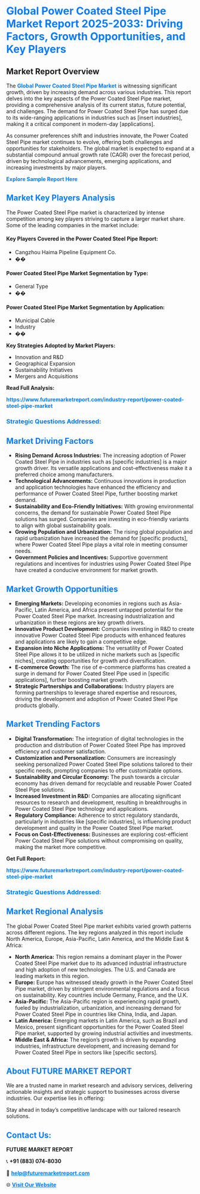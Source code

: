 <h1 style="color: #007BFF;">Global Power Coated Steel Pipe Market Report 2025-2033: Driving Factors, Growth Opportunities, and Key Players</h1>

<section id="overview">
<h2>Market Report Overview</h2>
<p>The <a href="https://www.futuremarketreport.com/industry-report/power-coated-steel-pipe-market" style="color: #007BFF; text-decoration: none;"><strong>Global Power Coated Steel Pipe Market</strong></a> is witnessing significant growth, driven by increasing demand across various industries. This report delves into the key aspects of the Power Coated Steel Pipe market, providing a comprehensive analysis of its current status, future potential, and challenges. The demand for Power Coated Steel Pipe has surged due to its wide-ranging applications in industries such as [insert industries], making it a critical component in modern-day [applications].</p>
<p>As consumer preferences shift and industries innovate, the Power Coated Steel Pipe market continues to evolve, offering both challenges and opportunities for stakeholders. The global market is expected to expand at a substantial compound annual growth rate (CAGR) over the forecast period, driven by technological advancements, emerging applications, and increasing investments by major players.</p>
</section>

<section id="overview">
<p><a href="https://www.futuremarketreport.com/request-sample/reportId=113967" style="color: #007BFF; text-decoration: none;"><strong>Explore Sample Report Here</strong></a></p>
</section>

<section id="key-players">
<h2 style="color: #007BFF;">Market Key Players Analysis</h2>
<p>The Power Coated Steel Pipe market is characterized by intense competition among key players striving to capture a larger market share. Some of the leading companies in the market include:</p>
<h4>Key Players Covered in the Power Coated Steel Pipe Report:</h4>
<ul><li>Cangzhou Haima Pipeline Equipment Co.</li><li>��</li></ul>
<h4>Power Coated Steel Pipe Market Segmentation by Type:</h4>
<ul><li>General Type</li><li>��</li></ul>

<h4>Power Coated Steel Pipe Market Segmentation by Application:</h4>
<ul><li>Municipal Cable</li><li>Industry</li><li>��</li></ul>
<p><strong>Key Strategies Adopted by Market Players:</strong></p>
<ul>
<li>Innovation and R&D</li>
<li>Geographical Expansion</li>
<li>Sustainability Initiatives</li>
<li>Mergers and Acquisitions</li>
</ul>
</section>

<section>
<p><strong>Read Full Analysis: </strong></p><a href="https://www.futuremarketreport.com/industry-report/power-coated-steel-pipe-market" style="color: #007BFF; text-decoration: none;"><strong>https://www.futuremarketreport.com/industry-report/power-coated-steel-pipe-market</strong></a>
<h3 style="color: #007BFF;">Strategic Questions Addressed:</h3>
</section>

<section id="driving-factors">
<h2 style="color: #007BFF;">Market Driving Factors</h2>
<ul>
<li><strong>Rising Demand Across Industries:</strong> The increasing adoption of Power Coated Steel Pipe in industries such as [specific industries] is a major growth driver. Its versatile applications and cost-effectiveness make it a preferred choice among manufacturers.</li>
<li><strong>Technological Advancements:</strong> Continuous innovations in production and application technologies have enhanced the efficiency and performance of Power Coated Steel Pipe, further boosting market demand.</li>
<li><strong>Sustainability and Eco-Friendly Initiatives:</strong> With growing environmental concerns, the demand for sustainable Power Coated Steel Pipe solutions has surged. Companies are investing in eco-friendly variants to align with global sustainability goals.</li>
<li><strong>Growing Population and Urbanization:</strong> The rising global population and rapid urbanization have increased the demand for [specific products], where Power Coated Steel Pipe plays a vital role in meeting consumer needs.</li>
<li><strong>Government Policies and Incentives:</strong> Supportive government regulations and incentives for industries using Power Coated Steel Pipe have created a conducive environment for market growth.</li>
</ul>
</section>

<section id="growth-opportunities">
<h2 style="color: #007BFF;">Market Growth Opportunities</h2>
<ul>
<li><strong>Emerging Markets:</strong> Developing economies in regions such as Asia-Pacific, Latin America, and Africa present untapped potential for the Power Coated Steel Pipe market. Increasing industrialization and urbanization in these regions are key growth drivers.</li>
<li><strong>Innovative Product Development:</strong> Companies investing in R&D to create innovative Power Coated Steel Pipe products with enhanced features and applications are likely to gain a competitive edge.</li>
<li><strong>Expansion into Niche Applications:</strong> The versatility of Power Coated Steel Pipe allows it to be utilized in niche markets such as [specific niches], creating opportunities for growth and diversification.</li>
<li><strong>E-commerce Growth:</strong> The rise of e-commerce platforms has created a surge in demand for Power Coated Steel Pipe used in [specific applications], further boosting market growth.</li>
<li><strong>Strategic Partnerships and Collaborations:</strong> Industry players are forming partnerships to leverage shared expertise and resources, driving the development and adoption of Power Coated Steel Pipe products globally.</li>
</ul>
</section>

<section id="trending-factors">
<h2 style="color: #007BFF;">Market Trending Factors</h2>
<ul>
<li><strong>Digital Transformation:</strong> The integration of digital technologies in the production and distribution of Power Coated Steel Pipe has improved efficiency and customer satisfaction.</li>
<li><strong>Customization and Personalization:</strong> Consumers are increasingly seeking personalized Power Coated Steel Pipe solutions tailored to their specific needs, prompting companies to offer customizable options.</li>
<li><strong>Sustainability and Circular Economy:</strong> The push towards a circular economy has driven demand for recyclable and reusable Power Coated Steel Pipe solutions.</li>
<li><strong>Increased Investment in R&D:</strong> Companies are allocating significant resources to research and development, resulting in breakthroughs in Power Coated Steel Pipe technology and applications.</li>
<li><strong>Regulatory Compliance:</strong> Adherence to strict regulatory standards, particularly in industries like [specific industries], is influencing product development and quality in the Power Coated Steel Pipe market.</li>
<li><strong>Focus on Cost-Effectiveness:</strong> Businesses are exploring cost-efficient Power Coated Steel Pipe solutions without compromising on quality, making the market more competitive.</li>
</ul>
</section>

<section>
<p><strong>Get Full Report: </strong></p><a href="https://www.futuremarketreport.com/industry-report/power-coated-steel-pipe-market" style="color: #007BFF; text-decoration: none;"><strong>https://www.futuremarketreport.com/industry-report/power-coated-steel-pipe-market</strong></a>
<h3 style="color: #007BFF;">Strategic Questions Addressed:</h3>
</section>


<section id="regional-analysis">
<h2 style="color: #007BFF;">Market Regional Analysis</h2>
<p>The global Power Coated Steel Pipe market exhibits varied growth patterns across different regions. The key regions analyzed in this report include North America, Europe, Asia-Pacific, Latin America, and the Middle East & Africa:</p>
<ul>
<li><strong>North America:</strong> This region remains a dominant player in the Power Coated Steel Pipe market due to its advanced industrial infrastructure and high adoption of new technologies. The U.S. and Canada are leading markets in this region.</li>
<li><strong>Europe:</strong> Europe has witnessed steady growth in the Power Coated Steel Pipe market, driven by stringent environmental regulations and a focus on sustainability. Key countries include Germany, France, and the U.K.</li>
<li><strong>Asia-Pacific:</strong> The Asia-Pacific region is experiencing rapid growth, fueled by industrialization, urbanization, and increasing demand for Power Coated Steel Pipe in countries like China, India, and Japan.</li>
<li><strong>Latin America:</strong> Emerging markets in Latin America, such as Brazil and Mexico, present significant opportunities for the Power Coated Steel Pipe market, supported by growing industrial activities and investments.</li>
<li><strong>Middle East & Africa:</strong> The region’s growth is driven by expanding industries, infrastructure development, and increasing demand for Power Coated Steel Pipe in sectors like [specific sectors].</li>
</ul>
</section>

<footer>
<h2 style="color: #007BFF;">About FUTURE MARKET REPORT</h2>
<p>We are a trusted name in market research and advisory services, delivering actionable insights and strategic support to businesses across diverse industries. Our expertise lies in offering:</p>

<p>Stay ahead in today’s competitive landscape with our tailored research solutions.</p>

<h2 style="color: #007BFF;">Contact Us:</h2>
<p><strong>FUTURE MARKET REPORT</strong></p>
<p>📞 <strong>+91 (883) 074-8030</strong></p>
<p>📧 <strong><a href="mailto:help@futuremarketreport.com" style="color: #007BFF;">help@futuremarketreport.com</a></strong></p>
<p>🌐 <strong><a href="https://www.futuremarketreport.com/" style="color: #007BFF;">Visit Our Website</a></strong></p>
</footer>